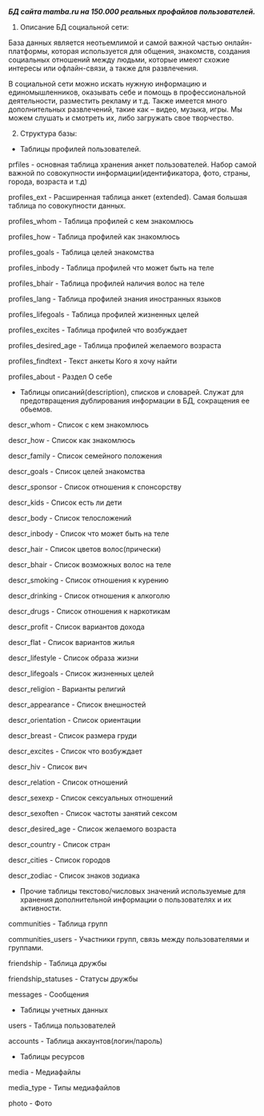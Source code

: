 **_БД сайта mamba.ru на 150.000 реальных профайлов пользователей._**

1. Описание БД социальной сети:

База данных является неотьемлимой и самой важной частью онлайн-платформы, которая используется для общения, знакомств, создания социальных отношений между людьми, которые имеют схожие интересы или офлайн-связи, а также для развлечения. 

В социальной сети можно искать нужную информацию и единомышленников, оказывать себе и помощь в профессиональной деятельности, разместить рекламу и т.д. Также имеется много дополнительных развлечений, такие как – видео, музыка, игры. Мы можем слушать и смотреть их, либо загружать свое творчество.

2. Структура базы:

- Таблицы профилей пользователей. 

prfiles - основная таблица хранения анкет пользователей. Набор самой важной по совокупности информации(идентификатора, фото, страны, города, возраста и т.д)

profiles_ext - Расширенная таблица анкет (extended). Самая большая таблица по совокупности данных.

profiles_whom - Таблица профилей с кем знакомлюсь

profiles_how - Таблица профилей как знакомлюсь

profiles_goals - Таблица целей знакомства

profiles_inbody - Таблица профилей что может быть на теле

profiles_bhair - Таблица профилей наличия волос на теле

profiles_lang - Таблица профилей знания иностранных языков

profiles_lifegoals - Таблица профилей жизненных целей

profiles_excites - Таблица профилей что возбуждает

profiles_desired_age - Таблица профилей желаемого возраста

profiles_findtext - Текст анкеты Кого я хочу найти

profiles_about - Раздел О себе

- Таблицы описаний(description), списков и словарей. Служат для предотвращения дублирования информации в БД, сокращения ее обьемов.   

descr_whom - Список с кем знакомлюсь

descr_how - Список как знакомлюсь

descr_family - Список семейного положения

descr_goals - Список целей знакомства

descr_sponsor - Список отношения к спонсорству

descr_kids - Список есть ли дети

descr_body - Список телосложений

descr_inbody - Список что может быть на теле

descr_hair - Список цветов волос(прически)

descr_bhair - Список возможных волос на теле

descr_smoking - Список отношения к курению

descr_drinking - Список отношения к алкоголю

descr_drugs - Список отношения к наркотикам

descr_profit - Список вариантов дохода

descr_flat - Список вариантов жилья

descr_lifestyle - Список образа жизни

descr_lifegoals - Список жизненных целей

descr_religion - Варианты религий

descr_appearance - Список внешностей

descr_orientation - Список ориентации

descr_breast - Список размера груди

descr_excites - Список что возбуждает

descr_hiv - Список вич

descr_relation - Список отношений

descr_sexexp - Список сексуальных отношений

descr_sexoften - Список частоты занятий сексом

descr_desired_age - Список желаемого возраста

descr_country - Список стран

descr_cities - Список городов

descr_zodiac - Список знаков зодиака

- Прочие таблицы текстово/числовых значений используемые для хранения дополнительной информации о пользователях и их активности.

communities - Таблица групп

communities_users - Участники групп, связь между пользователями и группами.

friendship - Таблица дружбы

friendship_statuses - Статусы дружбы

messages - Сообщения

- Таблицы учетных данных

users - Таблица пользователей

accounts - Таблица аккаунтов(логин/пароль)

- Таблицы ресурсов

media - Медиафайлы

media_type - Типы медиафайлов

photo - Фото
